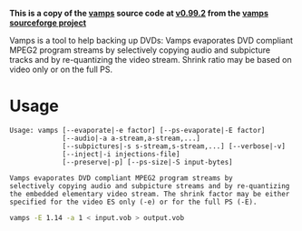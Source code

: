 **This is a copy of the [vamps](http://vamps.sourceforge.net/) source code at [v0.99.2](https://sourceforge.net/projects/vamps/files/Vamps/0.99.2/) from the [vamps sourceforge project](https://sourceforge.net/projects/vamps/)**

Vamps is a tool to help backing up DVDs: Vamps evaporates DVD compliant MPEG2 program streams by selectively copying audio and subpicture tracks and by re-quantizing the video stream. Shrink ratio may be based on video only or on the full PS.

# Usage

```
Usage: vamps [--evaporate|-e factor] [--ps-evaporate|-E factor]
             [--audio|-a a-stream,a-stream,...]
             [--subpictures|-s s-stream,s-stream,...] [--verbose|-v]
             [--inject|-i injections-file]
             [--preserve|-p] [--ps-size|-S input-bytes]

Vamps evaporates DVD compliant MPEG2 program streams by
selectively copying audio and subpicture streams and by re-quantizing
the embedded elementary video stream. The shrink factor may be either
specified for the video ES only (-e) or for the full PS (-E).
```

```sh
vamps -E 1.14 -a 1 < input.vob > output.vob
```

